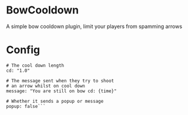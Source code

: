 # BowCooldown

A simple bow cooldown plugin, limit your players from spamming arrows

# Config

```
# The cool down length
cd: "1.0"

# The message sent when they try to shoot
# an arrow whilst on cool down
message: "You are still on bow cd: {time}"

# Whether it sends a popup or message
popup: false```
